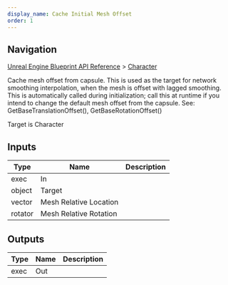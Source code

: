 ```yaml
---
display_name: Cache Initial Mesh Offset
order: 1
---
```

## Navigation

[Unreal Engine Blueprint API Reference](https://dev.epicgames.com/documentation/en-us/unreal-engine/BlueprintAPI) > [Character](https://dev.epicgames.com/documentation/en-us/unreal-engine/BlueprintAPI/Character)

Cache mesh offset from capsule. This is used as the target for network smoothing interpolation, when the mesh is offset with lagged smoothing.
This is automatically called during initialization; call this at runtime if you intend to change the default mesh offset from the capsule.
See: GetBaseTranslationOffset(), GetBaseRotationOffset()

Target is Character

## Inputs

| Type | Name | Description |
| --- | --- | --- |
| exec | In |  |
| object | Target |  |
| vector | Mesh Relative Location |  |
| rotator | Mesh Relative Rotation |  |

## Outputs

| Type | Name | Description |
| --- | --- | --- |
| exec | Out |  |
